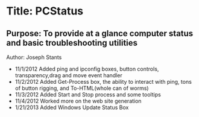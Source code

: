 Title:  PCStatus
================

Purpose: To provide at a glance computer status and basic troubleshooting utilities
-----------------------------------------------------------------------------------

Author: Joseph Stants

* 11/1/2012 Added ping and ipconfig boxes, button controls, transparency,drag and move event handler
* 11/2/2012 Added Get-Process box, the ability to interact with ping, tons of button rigging, and To-HTML(whole can of worms)
* 11/3/2012 Added Start and Stop process and some tooltips
* 11/4/2012 Worked more on the web site generation
* 1/21/2013 Added Windows Update Status Box